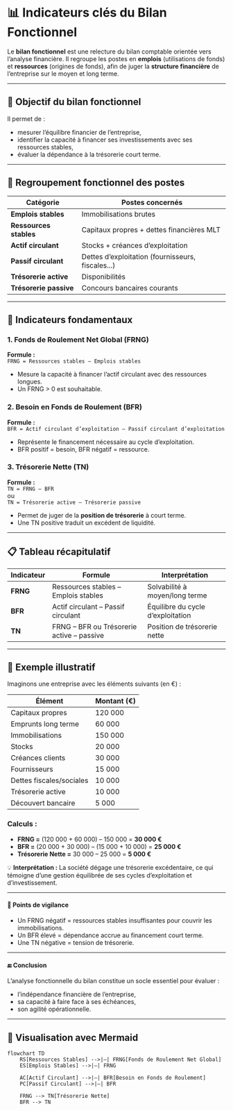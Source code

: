 # 📊 Indicateurs clés du Bilan Fonctionnel

Le **bilan fonctionnel** est une relecture du bilan comptable orientée vers l’analyse financière. Il regroupe les postes en **emplois** (utilisations de fonds) et **ressources** (origines de fonds), afin de juger la **structure financière** de l’entreprise sur le moyen et long terme.

---

## 🧱 Objectif du bilan fonctionnel

Il permet de :
- mesurer l’équilibre financier de l’entreprise,
- identifier la capacité à financer ses investissements avec ses ressources stables,
- évaluer la dépendance à la trésorerie court terme.

---

## 🧾 Regroupement fonctionnel des postes

| Catégorie               | Postes concernés                                   |
|-------------------------|----------------------------------------------------|
| **Emplois stables**     | Immobilisations brutes                             |
| **Ressources stables**  | Capitaux propres + dettes financières MLT          |
| **Actif circulant**     | Stocks + créances d’exploitation                   |
| **Passif circulant**    | Dettes d’exploitation (fournisseurs, fiscales...)  |
| **Trésorerie active**   | Disponibilités                                     |
| **Trésorerie passive**  | Concours bancaires courants                        |

---

## 📌 Indicateurs fondamentaux

### 1. **Fonds de Roulement Net Global (FRNG)**

**Formule :**  
`FRNG = Ressources stables – Emplois stables`

- Mesure la capacité à financer l’actif circulant avec des ressources longues.
- Un FRNG > 0 est souhaitable.

### 2. **Besoin en Fonds de Roulement (BFR)**

**Formule :**  
`BFR = Actif circulant d’exploitation – Passif circulant d’exploitation`

- Représente le financement nécessaire au cycle d’exploitation.
- BFR positif = besoin, BFR négatif = ressource.

### 3. **Trésorerie Nette (TN)**

**Formule :**  
`TN = FRNG – BFR`  
ou  
`TN = Trésorerie active – Trésorerie passive`

- Permet de juger de la **position de trésorerie** à court terme.
- Une TN positive traduit un excédent de liquidité.

---

## 📋 Tableau récapitulatif

| Indicateur | Formule | Interprétation |
|------------|---------|----------------|
| **FRNG**   | Ressources stables – Emplois stables | Solvabilité à moyen/long terme |
| **BFR**    | Actif circulant – Passif circulant   | Équilibre du cycle d’exploitation |
| **TN**     | FRNG – BFR ou Trésorerie active – passive | Position de trésorerie nette |

---
## 🎯 Exemple illustratif

Imaginons une entreprise avec les éléments suivants (en €) :

| Élément                  | Montant (€) |
| ------------------------ | ----------- |
| Capitaux propres         | 120 000     |
| Emprunts long terme      | 60 000      |
| Immobilisations          | 150 000     |
| Stocks                   | 20 000      |
| Créances clients         | 30 000      |
| Fournisseurs             | 15 000      |
| Dettes fiscales/sociales | 10 000      |
| Trésorerie active        | 10 000      |
| Découvert bancaire       | 5 000       |

### Calculs :

* **FRNG =** (120 000 + 60 000) – 150 000 = **30 000 €**
* **BFR =** (20 000 + 30 000) – (15 000 + 10 000) = **25 000 €**
* **Trésorerie Nette =** 30 000 – 25 000 = **5 000 €**

💡 **Interprétation :** La société dégage une trésorerie excédentaire, ce qui témoigne d’une gestion équilibrée de ses cycles d’exploitation et d’investissement.

---

#### 📌 Points de vigilance

* Un FRNG négatif = ressources stables insuffisantes pour couvrir les immobilisations.
* Un BFR élevé = dépendance accrue au financement court terme.
* Une TN négative = tension de trésorerie.

---

#### 🔚 Conclusion

L’analyse fonctionnelle du bilan constitue un socle essentiel pour évaluer :

* l’indépendance financière de l’entreprise,
* sa capacité à faire face à ses échéances,
* son agilité opérationnelle.

---
## 🧩 Visualisation avec Mermaid

```mermaid
flowchart TD
    RS[Ressources Stables] -->|–| FRNG[Fonds de Roulement Net Global]
    ES[Emplois Stables] -->|–| FRNG

    AC[Actif Circulant] -->|–| BFR[Besoin en Fonds de Roulement]
    PC[Passif Circulant] -->|–| BFR

    FRNG --> TN[Trésorerie Nette]
    BFR --> TN